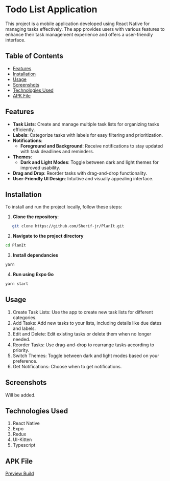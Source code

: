 # Todo List Application

This project is a mobile application developed using React Native for managing tasks effectively. The app provides users with various features to enhance their task management experience and offers a user-friendly interface.

## Table of Contents

- [Features](#features)
- [Installation](#installation)
- [Usage](#usage)
- [Screenshots](#screenshots)
- [Technologies Used](#technologies-used)
- [APK File](#apk-file)

## Features

- **Task Lists**: Create and manage multiple task lists for organizing tasks efficiently.
- **Labels**: Categorize tasks with labels for easy filtering and prioritization.
- **Notifications**:
  - **Foreground and Background**: Receive notifications to stay updated with task deadlines and reminders.
- **Themes**:
  - **Dark and Light Modes**: Toggle between dark and light themes for improved usability.
- **Drag and Drop**: Reorder tasks with drag-and-drop functionality.
- **User-Friendly UI Design**: Intuitive and visually appealing interface.

## Installation

To install and run the project locally, follow these steps:

1. **Clone the repository**:

```bash
   git clone https://github.com/Sherif-jr/PlanIt.git

```

2. **Navigate to the project directory**

```bash
cd PlanIt
```

3. **Install dependancies**

```bash
yarn
```

4. **Run using Expo Go**

```bash
yarn start
```

## Usage

1. Create Task Lists: Use the app to create new task lists for different categories.
2. Add Tasks: Add new tasks to your lists, including details like due dates and labels.
3. Edit and Delete: Edit existing tasks or delete them when no longer needed.
4. Reorder Tasks: Use drag-and-drop to rearrange tasks according to priority.
5. Switch Themes: Toggle between dark and light modes based on your preference.
6. Get Notifications: Choose when to get notifications.

## Screenshots

Will be added.

## Technologies Used

1. React Native
2. Expo
3. Redux
4. UI-Kitten
5. Typescript

## APK File

[Preview Build](https://expo.dev/artifacts/eas/hwBaxz9VsnkXU5MN5vxQV8.apk)
